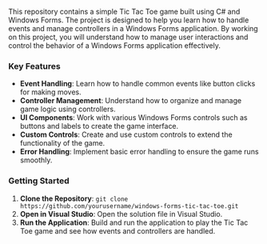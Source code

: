 
This repository contains a simple Tic Tac Toe game built using C# and Windows Forms. The project is designed to help you learn how to handle events and manage controllers in a Windows Forms application. By working on this project, you will understand how to manage user interactions and control the behavior of a Windows Forms application effectively.

### Key Features

- **Event Handling**: Learn how to handle common events like button clicks for making moves.
- **Controller Management**: Understand how to organize and manage game logic using controllers.
- **UI Components**: Work with various Windows Forms controls such as buttons and labels to create the game interface.
- **Custom Controls**: Create and use custom controls to extend the functionality of the game.
- **Error Handling**: Implement basic error handling to ensure the game runs smoothly.

### Getting Started

1. **Clone the Repository**: `git clone https://github.com/yourusername/windows-forms-tic-tac-toe.git`
2. **Open in Visual Studio**: Open the solution file in Visual Studio.
3. **Run the Application**: Build and run the application to play the Tic Tac Toe game and see how events and controllers are handled.


